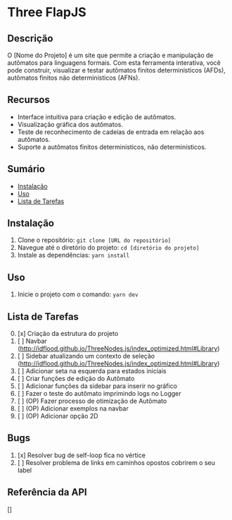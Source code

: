 # Three FlapJS

## Descrição

O [Nome do Projeto] é um site que permite a criação e manipulação de autômatos para linguagens formais. Com esta ferramenta interativa, você pode construir, visualizar e testar autômatos finitos determinísticos (AFDs), autômatos finitos não determinísticos (AFNs).

## Recursos

- Interface intuitiva para criação e edição de autômatos.
- Visualização gráfica dos autômatos.
- Teste de reconhecimento de cadeias de entrada em relação aos autômatos.
- Suporte a autômatos finitos determinísticos, não determinísticos.

## Sumário

- [Instalação](#instalação)
- [Uso](#uso)
- [Lista de Tarefas](#lista-de-tarefas)

## Instalação

1. Clone o repositório: `git clone [URL do repositório]`
2. Navegue até o diretório do projeto: `cd [diretório do projeto]`
3. Instale as dependências: `yarn install`

## Uso

1. Inicie o projeto com o comando: `yarn dev`

## Lista de Tarefas

0. [x] Criação da estrutura do projeto
1. [ ] Navbar (http://idflood.github.io/ThreeNodes.js/index_optimized.html#Library)
2. [ ] Sidebar atualizando um contexto de seleção (http://idflood.github.io/ThreeNodes.js/index_optimized.html#Library)
3. [ ] Adicionar seta na esquerda para estados iniciais
4. [ ] Criar funções de edição do Autômato
5. [ ] Adicionar funções da sidebar para inserir no gráfico
6. [ ] Fazer o teste do autômato imprimindo logs no Logger
7. [ ] (OP) Fazer processo de otimização de Autômato
8. [ ] (OP) Adicionar exemplos na navbar
9. [ ] (OP) Adicionar opção 2D

## Bugs

1. [x] Resolver bug de self-loop fica no vértice
2. [ ] Resolver problema de links em caminhos opostos cobrirem o seu label

## Referência da API

[]
